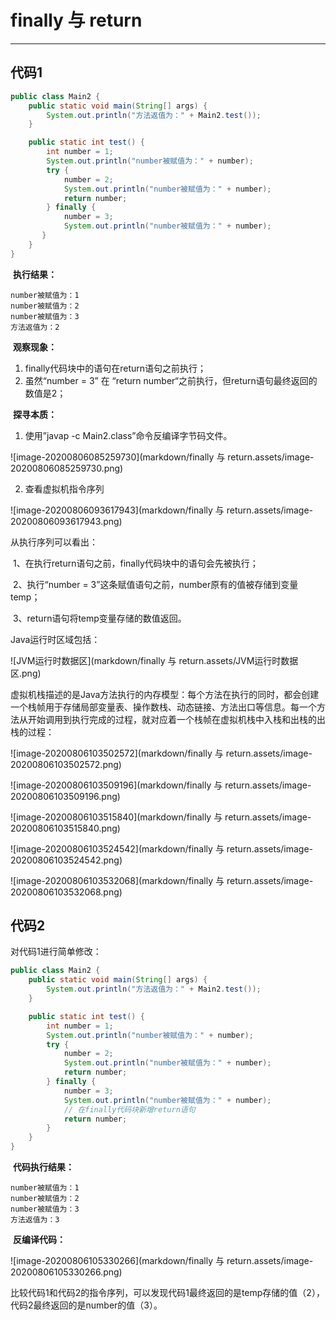 # finally 与 return

---

## **代码1**

```java
public class Main2 {
    public static void main(String[] args) {
        System.out.println("方法返值为：" + Main2.test());
    }

    public static int test() {
        int number = 1;
        System.out.println("number被赋值为：" + number);
        try {
            number = 2;
            System.out.println("number被赋值为：" + number);
            return number;
        } finally {
            number = 3;
            System.out.println("number被赋值为：" + number);
       }
    }
}
```

​    **执行结果：**

```
number被赋值为：1
number被赋值为：2
number被赋值为：3
方法返值为：2
```

​    **观察现象：**

1. finally代码块中的语句在return语句之前执行；
2. 虽然“number = 3” 在 “return number“之前执行，但return语句最终返回的数值是2；

​    **探寻本质：**

1. 使用”javap -c Main2.class”命令反编译字节码文件。

![image-20200806085259730](markdown/finally 与 return.assets/image-20200806085259730.png)

2. 查看虚拟机指令序列

![image-20200806093617943](markdown/finally 与 return.assets/image-20200806093617943.png)

从执行序列可以看出：

​    1、在执行return语句之前，finally代码块中的语句会先被执行；

​    2、执行“number = 3”这条赋值语句之前，number原有的值被存储到变量temp；

​    3、return语句将temp变量存储的数值返回。

Java运行时区域包括：

![JVM运行时数据区](markdown/finally 与 return.assets/JVM运行时数据区.png)

虚拟机栈描述的是Java方法执行的内存模型：每个方法在执行的同时，都会创建一个栈帧用于存储局部变量表、操作数栈、动态链接、方法出口等信息。每一个方法从开始调用到执行完成的过程，就对应着一个栈帧在虚拟机栈中入栈和出栈的出栈的过程：

![image-20200806103502572](markdown/finally 与 return.assets/image-20200806103502572.png)

![image-20200806103509196](markdown/finally 与 return.assets/image-20200806103509196.png)

![image-20200806103515840](markdown/finally 与 return.assets/image-20200806103515840.png)

![image-20200806103524542](markdown/finally 与 return.assets/image-20200806103524542.png)

![image-20200806103532068](markdown/finally 与 return.assets/image-20200806103532068.png)

##  **代码2**

对代码1进行简单修改：

```java
public class Main2 {
    public static void main(String[] args) {
        System.out.println("方法返值为：" + Main2.test());
    }

    public static int test() {
        int number = 1;
        System.out.println("number被赋值为：" + number);
        try {
            number = 2;
            System.out.println("number被赋值为：" + number);
            return number;
        } finally {
            number = 3;
            System.out.println("number被赋值为：" + number);
            // 在finally代码块新增return语句
            return number;
        }
    }
}
```

​    **代码执行结果：**

```
number被赋值为：1
number被赋值为：2
number被赋值为：3
方法返值为：3
```

​    **反编译代码：**

![image-20200806105330266](markdown/finally 与 return.assets/image-20200806105330266.png)

比较代码1和代码2的指令序列，可以发现代码1最终返回的是temp存储的值（2），代码2最终返回的是number的值（3）。